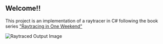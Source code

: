 ## Welcome!!

This project is an implementation of a raytracer in C# following the book series ["Raytracing in One Weekend"](https://raytracing.github.io/)

![Raytraced Output Image](./OutputImage/RaytracedImageOutput.ppm)

